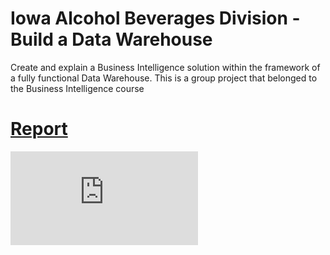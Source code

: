 # Iowa Alcohol Beverages Division - Build a Data Warehouse 
Create and explain a Business Intelligence solution within the framework of a fully functional Data Warehouse. This is a group project that belonged to the Business Intelligence course

# [Report]([https://github.com/RodrigoFreireDA/side_projects/blob/main/2.%20Google%20Capstone%20Project%20-%20Cyclistic/Cyclistic%20Report.pdf](https://github.com/RodrigoFreireDA/side_projects/blob/main/3.%20Iowa%20ABD%20-%20Data%20Warehouse/Report_Compressed.pdf)) 

![Image.pdf](https://github.com/RodrigoFreireDA/side_projects/files/12753422/Image.pdf)
